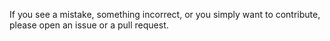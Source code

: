 

If you see a mistake, something incorrect, or you simply want to contribute, please open an issue or a pull request.